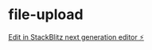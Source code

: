 # file-upload

[Edit in StackBlitz next generation editor ⚡️](https://stackblitz.com/~/github.com/eLife-long/file-upload)